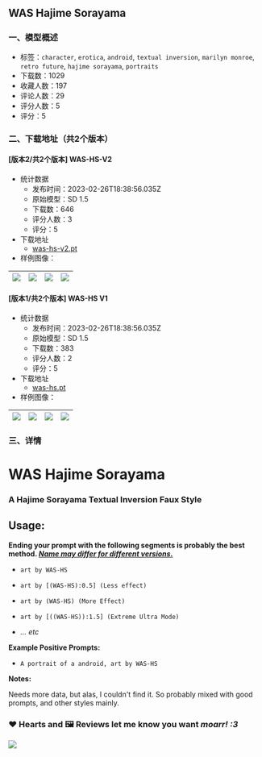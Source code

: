 ## WAS Hajime Sorayama
### 一、模型概述

- 标签：`character`, `erotica`, `android`, `textual inversion`, `marilyn monroe`, `retro future`, `hajime sorayama`, `portraits`
- 下载数：1029
- 收藏人数：197
- 评论人数：29
- 评分人数：5
- 评分：5

### 二、下载地址（共2个版本）

#### [版本2/共2个版本] WAS-HS-V2

- 统计数据
  - 发布时间：2023-02-26T18:38:56.035Z
  - 原始模型：SD 1.5
  - 下载数：646
  - 评分人数：3
  - 评分：5
- 下载地址
  - [was-hs-v2.pt](https://civitai.com/api/download/models/15826)
- 样例图像：

| <img src="https://image.civitai.com/xG1nkqKTMzGDvpLrqFT7WA/ba7bfb91-6ad0-4882-81b6-3c7770592700/width=450/158962.jpeg" /> | <img src="https://image.civitai.com/xG1nkqKTMzGDvpLrqFT7WA/c1ca5c76-b3ef-406e-7509-47b5f437e000/width=450/158961.jpeg" /> | <img src="https://image.civitai.com/xG1nkqKTMzGDvpLrqFT7WA/ff54e564-db68-451b-3176-71678846e200/width=450/158960.jpeg" /> | <img src="https://image.civitai.com/xG1nkqKTMzGDvpLrqFT7WA/7bd4c22a-437a-48a8-345c-8fb0f1ce2a00/width=450/158959.jpeg" /> |
| ---- | ---- | ---- | ---- |

#### [版本1/共2个版本] WAS-HS V1

- 统计数据
  - 发布时间：2023-02-26T18:38:56.035Z
  - 原始模型：SD 1.5
  - 下载数：383
  - 评分人数：2
  - 评分：5
- 下载地址
  - [was-hs.pt](https://civitai.com/api/download/models/11409)
- 样例图像：

| <img src="https://image.civitai.com/xG1nkqKTMzGDvpLrqFT7WA/94abbd9b-7cca-4a44-7ea6-673b5322dc00/width=450/109957.jpeg" /> | <img src="https://image.civitai.com/xG1nkqKTMzGDvpLrqFT7WA/2397d51a-2ff8-4061-f8ce-5b82e966a000/width=450/109686.jpeg" /> | <img src="https://image.civitai.com/xG1nkqKTMzGDvpLrqFT7WA/569d7db8-e992-448d-b1d3-4ec8a8e26d00/width=450/109691.jpeg" /> | <img src="https://image.civitai.com/xG1nkqKTMzGDvpLrqFT7WA/95420cf3-41a9-4e51-a087-18b8adbbd300/width=450/109690.jpeg" /> |
| ---- | ---- | ---- | ---- |


### 三、详情
<h1>W<strong>AS </strong>Hajime Sorayama</h1><h3>A Hajime Sorayama Textual Inversion Faux Style</h3><p></p><h2>Usage:</h2><p><strong>Ending your prompt with the following segments is probably the best method. <em><u>Name may differ for different versions.</u></em></strong></p><ul><li><p><code>art by WAS-HS</code></p></li><li><p><code>art by [(WAS-HS):0.5] (Less effect)</code></p></li><li><p><code>art by (WAS-HS) (More Effect)</code></p></li><li><p><code>art by [((WAS-HS)):1.5] (Extreme Ultra Mode)</code></p></li><li><p><em>... etc</em></p></li></ul><p><strong>Example Positive Prompts:</strong></p><ul><li><p><code>A portrait of a android, art by WAS-HS</code></p></li></ul><p></p><p><strong>Notes:</strong></p><p>Needs more data, but alas, I couldn't find it. So probably mixed with good prompts, and other styles mainly.</p><p></p><h3>❤ Hearts and 🖼️ Reviews let me know you want <em>moarr! :3</em></h3><img src="https://imagecache.civitai.com/xG1nkqKTMzGDvpLrqFT7WA/11cdfc85-2f77-429c-8ce7-4b0c047d2100/width=525" />